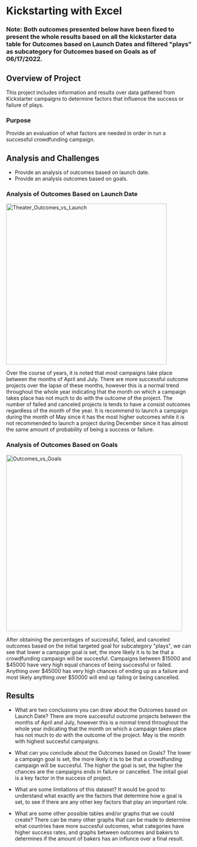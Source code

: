 # Kickstarting with Excel

### Note: Both outcomes presented below have been fixed to present the whole results based on all the kickstarter data table for Outcomes based on Launch Dates and filtered "plays" as subcategory for Outcomes based on Goals as of 06/17/2022.

## Overview of Project
This project includes information and results over data gathered from Kickstarter campaigns to determine factors that influence the success or failure of plays.

### Purpose
Provide an evaluation of what factors are needed in order in run a successful crowdfunding campaign.

## Analysis and Challenges
- Provide an analysis of outcomes based on launch date.
- Provide an analysis outcomes based on goals.

### Analysis of Outcomes Based on Launch Date

<img width="435" alt="Theater_Outcomes_vs_Launch" src="https://user-images.githubusercontent.com/20058842/174418244-45c92758-03e4-4c5e-ba9b-03c0609d7b0b.png">

Over the course of years, it is noted that most campaigns take place between the months of April and July. There are more successful outcome projects over the lapse of these months, however this is a normal trend throughout the whole year indicating that the month on which a campaign takes place has not much to do with the outcome of the project. The number of failed and canceled projects is tends to have a consist outcomes regardless of the month of the year. It is recommend to launch a campaign during the month of May since it has the most higher outcomes while it is not recommended to launch a project during December since it has almost the same amount of probability of being a success or failure.

### Analysis of Outcomes Based on Goals

<img width="477" alt="Outcomes_vs_Goals" src="https://user-images.githubusercontent.com/20058842/174418257-094f4fd1-a9ea-40a3-9eb0-96e017c213c3.png">

After obtaining the percentages of successful, failed, and canceled outcomes based on the initial targeted goal for subcategory "plays", we can see that lower a campaign goal is set, the more likely it is to be that a crowdfunding campaign will be succesful. Campaigns between $15000 and $45000 have very high equal chances of being successful or failed. Anything over $45000 has very high chances of ending up as a failure and most likely anything over $50000 will end up failing or being cancelled.

## Results
- What are two conclusions you can draw about the Outcomes based on Launch Date?
There are more successful outcome projects between the months of April and July, however this is a normal trend throughout the whole year indicating that the month on which a campaign takes place has not much to do with the outcome of the project.
May is the month with highest succesful campaigns.

- What can you conclude about the Outcomes based on Goals?
The lower a campaign goal is set, the more likely it is to be that a crowdfunding campaign will be succesful. The higher the goal is set, the higher the chances are the campaigns ends in failure or cancelled. The initail goal is a key factor in the success of project.

- What are some limitations of this dataset?
It would be good to understand what exactly are the factors that determine how a goal is set, to see if there are any other key factors that play an important role.

- What are some other possible tables and/or graphs that we could create?
There can be many other graphs that can be made to determine what countries have more succesful outcomes, what categories have higher success rates, and graphs between outcomes and bakers to determines if the amount of bakers has an influnce over a final result.

